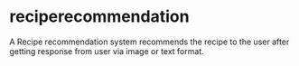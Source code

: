 # reciperecommendation
A Recipe recommendation system recommends the recipe to the user after getting response from user via image or text format.
